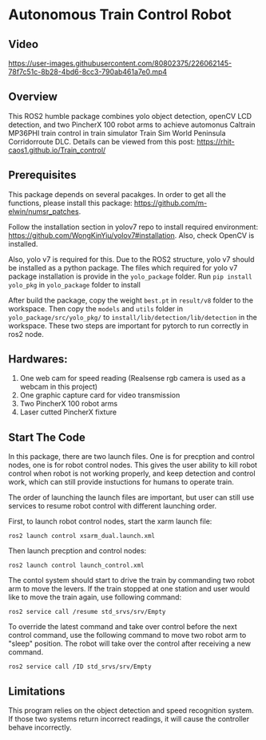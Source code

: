 # Autonomous Train Control Robot

## Video


https://user-images.githubusercontent.com/80802375/226062145-78f7c51c-8b28-4bd6-8cc3-790ab461a7e0.mp4


## Overview
This ROS2 humble package combines yolo object detection, openCV LCD detection, and two PincherX 100 robot arms to achieve automonus Caltrain MP36PHI train control in train simulator Train Sim World Peninsula Corridorroute DLC. Details can be viewed from this post: https://rhit-caos1.github.io/Train_control/

## Prerequisites
This package depends on several pacakges. In order to get all the functions, please install this package: https://github.com/m-elwin/numsr_patches.

Follow the installation section in yolov7 repo to install required environment: https://github.com/WongKinYiu/yolov7#installation. Also, check OpenCV is installed.

Also, yolo v7 is required for this. Due to the ROS2 structure, yolo v7 should be installed as a python package. The files which required for yolo v7 package installation is provide in the `yolo_package` folder. Run `pip install yolo_pkg` in `yolo_package` folder to install

After build the package, copy the weight `best.pt` in `result/v8` folder to the workspace. Then copy the `models` and `utils` folder in `yolo_package/src/yolo_pkg/` to `install/lib/detection/lib/detection` in the workspace. These two steps are important for pytorch to run correctly in ros2 node.

## Hardwares:
1. One web cam for speed reading (Realsense rgb camera is used as a webcam in this project)
2. One graphic capture card for video transmission
3. Two PincherX 100 robot arms
4. Laser cutted PincherX fixture

## Start The Code

In this package, there are two launch files. One is for precption and control nodes, one is for robot control nodes. This gives the user ability to kill robot control when robot is not working properly, and keep detection and control work, which can still provide instuctions for humans to operate train. 

The order of launching the launch files are important, but user can still use services to resume robot control with different launching order.

First, to launch robot control nodes, start the xarm launch file:

`ros2 launch control xsarm_dual.launch.xml`

Then launch precption and control nodes:

`ros2 launch control launch_control.xml`

The contol system should start to drive the train by commanding two robot arm to move the levers.
If the train stopped at one station and user would like to move the train again, use following command:

`ros2 service call /resume std_srvs/srv/Empty`

To override the latest command and take over control before the next control command, use the following command to move two robot arm to "sleep" position. The robot will take over the control after receiving a new command.

`ros2 service call /ID std_srvs/srv/Empty`


## Limitations

This program relies on the object detection and speed recognition system. If those two systems return incorrect readings, it will cause the controller behave incorrectly.



